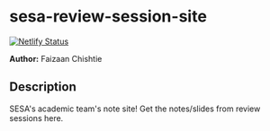# sesa-review-session-site
[![Netlify Status](https://api.netlify.com/api/v1/badges/46bdfdd5-6dad-4690-aff2-81dfee44f8cc/deploy-status)](https://app.netlify.com/sites/sesanotes/deploys)

**Author:** Faizaan Chishtie

## Description

SESA's academic team's note site! Get the notes/slides from review sessions here.
